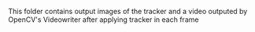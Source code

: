 This folder contains output images of the tracker and a video outputed by OpenCV's Videowriter after applying tracker in each frame
